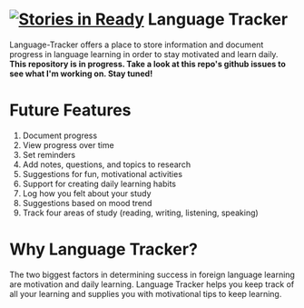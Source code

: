 [![Stories in Ready](https://badge.waffle.io/polynickglot/language-tracker.png?label=ready&title=Ready)](https://waffle.io/polynickglot/language-tracker)
Language Tracker
================

Language-Tracker offers a place to store information and document progress in language learning in order to stay motivated and learn daily. **This repository is in progress. Take a look at this repo's github issues to see what I'm working on. Stay tuned!**

# Future Features #
  1. Document progress
  2. View progress over time
  3. Set reminders
  4. Add notes, questions, and topics to research
  5. Suggestions for fun, motivational activities
  6. Support for creating daily learning habits
  7. Log how you felt about your study
  8. Suggestions based on mood trend
  9. Track four areas of study (reading, writing, listening, speaking)


# Why Language Tracker? #
  The two biggest factors in determining success in foreign language learning are motivation and daily learning. Language Tracker helps you keep track of all your learning and supplies you with motivational tips to keep learning.
  